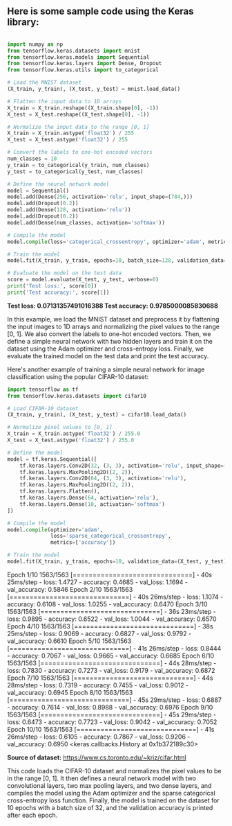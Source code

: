 ## Here is some sample code using the Keras library:

```python 

import numpy as np
from tensorflow.keras.datasets import mnist
from tensorflow.keras.models import Sequential
from tensorflow.keras.layers import Dense, Dropout
from tensorflow.keras.utils import to_categorical

# Load the MNIST dataset
(X_train, y_train), (X_test, y_test) = mnist.load_data()

# Flatten the input data to 1D arrays
X_train = X_train.reshape((X_train.shape[0], -1))
X_test = X_test.reshape((X_test.shape[0], -1))

# Normalize the input data to the range [0, 1]
X_train = X_train.astype('float32') / 255
X_test = X_test.astype('float32') / 255

# Convert the labels to one-hot encoded vectors
num_classes = 10
y_train = to_categorical(y_train, num_classes)
y_test = to_categorical(y_test, num_classes)

# Define the neural network model
model = Sequential()
model.add(Dense(256, activation='relu', input_shape=(784,)))
model.add(Dropout(0.2))
model.add(Dense(128, activation='relu'))
model.add(Dropout(0.2))
model.add(Dense(num_classes, activation='softmax'))

# Compile the model
model.compile(loss='categorical_crossentropy', optimizer='adam', metrics=['accuracy'])

# Train the model
model.fit(X_train, y_train, epochs=10, batch_size=128, validation_data=(X_test, y_test))

# Evaluate the model on the test data
score = model.evaluate(X_test, y_test, verbose=0)
print('Test loss:', score[0])
print('Test accuracy:', score[1])
```

**Test loss: 0.07131357491016388
Test accuracy: 0.9785000085830688**

In this example, we load the MNIST dataset and preprocess it by flattening the input images to 1D arrays and normalizing the pixel values to the range [0, 1]. We also convert the labels to one-hot encoded vectors. Then, we define a simple neural network with two hidden layers and train it on the dataset using the Adam optimizer and cross-entropy loss. Finally, we evaluate the trained model on the test data and print the test accuracy.


Here's another example of training a simple neural network for image classification using the popular CIFAR-10 dataset:

```python
import tensorflow as tf
from tensorflow.keras.datasets import cifar10

# Load CIFAR-10 dataset
(X_train, y_train), (X_test, y_test) = cifar10.load_data()

# Normalize pixel values to [0, 1]
X_train = X_train.astype('float32') / 255.0
X_test = X_test.astype('float32') / 255.0

# Define the model
model = tf.keras.Sequential([
    tf.keras.layers.Conv2D(32, (3, 3), activation='relu', input_shape=(32, 32, 3)),
    tf.keras.layers.MaxPooling2D((2, 2)),
    tf.keras.layers.Conv2D(64, (3, 3), activation='relu'),
    tf.keras.layers.MaxPooling2D((2, 2)),
    tf.keras.layers.Flatten(),
    tf.keras.layers.Dense(64, activation='relu'),
    tf.keras.layers.Dense(10, activation='softmax')
])

# Compile the model
model.compile(optimizer='adam',
              loss='sparse_categorical_crossentropy',
              metrics=['accuracy'])

# Train the model
model.fit(X_train, y_train, epochs=10, validation_data=(X_test, y_test))
```
Epoch 1/10
1563/1563 [==============================] - 40s 25ms/step - loss: 1.4727 - accuracy: 0.4685 - val_loss: 1.1694 - val_accuracy: 0.5846
Epoch 2/10
1563/1563 [==============================] - 40s 26ms/step - loss: 1.1074 - accuracy: 0.6108 - val_loss: 1.0255 - val_accuracy: 0.6470
Epoch 3/10
1563/1563 [==============================] - 36s 23ms/step - loss: 0.9895 - accuracy: 0.6522 - val_loss: 1.0044 - val_accuracy: 0.6570
Epoch 4/10
1563/1563 [==============================] - 38s 25ms/step - loss: 0.9069 - accuracy: 0.6827 - val_loss: 0.9792 - val_accuracy: 0.6610
Epoch 5/10
1563/1563 [==============================] - 41s 26ms/step - loss: 0.8444 - accuracy: 0.7067 - val_loss: 0.9665 - val_accuracy: 0.6685
Epoch 6/10
1563/1563 [==============================] - 44s 28ms/step - loss: 0.7830 - accuracy: 0.7273 - val_loss: 0.9179 - val_accuracy: 0.6872
Epoch 7/10
1563/1563 [==============================] - 44s 28ms/step - loss: 0.7319 - accuracy: 0.7455 - val_loss: 0.9012 - val_accuracy: 0.6945
Epoch 8/10
1563/1563 [==============================] - 45s 29ms/step - loss: 0.6887 - accuracy: 0.7614 - val_loss: 0.8988 - val_accuracy: 0.6976
Epoch 9/10
1563/1563 [==============================] - 45s 29ms/step - loss: 0.6473 - accuracy: 0.7723 - val_loss: 0.9042 - val_accuracy: 0.7052
Epoch 10/10
1563/1563 [==============================] - 41s 26ms/step - loss: 0.6105 - accuracy: 0.7867 - val_loss: 0.9206 - val_accuracy: 0.6950
<keras.callbacks.History at 0x1b372189c30>

**Source of dataset:** https://www.cs.toronto.edu/~kriz/cifar.html

This code loads the CIFAR-10 dataset and normalizes the pixel values to be in the range [0, 1]. It then defines a neural network model with two convolutional layers, two max pooling layers, and two dense layers, and compiles the model using the Adam optimizer and the sparse categorical cross-entropy loss function. Finally, the model is trained on the dataset for 10 epochs with a batch size of 32, and the validation accuracy is printed after each epoch.